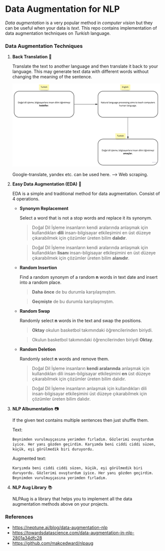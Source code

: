 # Data Augmentation for NLP
*Data augmentation* is a very popular method in *computer vision* but they can be useful when your data is *text*. This repo contains implementation of data augmentation techniques on *Turkish* language. 



### Data Augmentation Techniques

1. **Back Translation** :traffic_light:

   Translate the text to another language and then translate it back to your language. This may generate text data with different words without changing the meaning of the sentence.

   ![](./asset/figure1.jpg)

   Google-translate, yandex etc. can be used here. --> Web scraping.

   

2. **Easy Data Augmentation (EDA)** :tractor:

   EDA is a simple and traditional method for data augmentation. Consist of 4 operations.

   

   - **Synonym Replacement**

     Select a word that is not a stop words and replace it its synonym.

     > Doğal Dil İşleme insanların kendi aralarında anlaşmak için kullandıkları **dili** insan-bilgisayar etkileşimini en üst düzeye çıkarabilmek için çözümler üreten bilim **dalıdır**.

     > Doğal Dil İşleme insanların kendi aralarında anlaşmak için kullandıkları **lisanı** insan-bilgisayar etkileşimini en üst düzeye çıkarabilmek için çözümler üreten bilim **alanıdır**.

     

   - **Random Insertion**

     Find a random synonym of a random **n** words in text date and insert into a random place.

     > **Daha önce** de bu durumla karşılaşmıştım.
     
     > **Geçmişte** de bu durumla karşılaşmıştım.

     
     
   - **Random Swap**

     Randomly select **n** words in the text and swap the positions.

     > **Oktay** okulun basketbol takımındaki öğrencilerinden biriydi.
     
     > Okulun basketbol takımındaki öğrencilerinden biriydi **Oktay**.

     
     
   - **Random Deletion**

     Randomly select **n** words and remove them.

     > Doğal Dil İşleme insanların **kendi aralarında** anlaşmak için kullandıkları dili insan-bilgisayar etkileşimini **en** üst düzeye çıkarabilmek için çözümler üreten bilim dalıdır.
     
     > Doğal Dil İşleme insanların anlaşmak için kullandıkları dili insan-bilgisayar etkileşimini üst düzeye çıkarabilmek için çözümler üreten bilim dalıdır.

3. **NLP Albumentation** :camera:

   If the given text contains multiple sentences then just shuffle them.

   Text:

   ```
   Beynimden vurulmuşçasına yerimden fırladım. Gözlerimi ovuşturdum iyice. Her yanı gözden geçirdim. Karşımda beni ciddi ciddi süzen, küçük, eşi görülmedik biri duruyordu.
   ```

   Augmented text:

   ```
   Karşımda beni ciddi ciddi süzen, küçük, eşi görülmedik biri duruyordu. Gözlerimi ovuşturdum iyice. Her yanı gözden geçirdim. Beynimden vurulmuşçasına yerimden fırladım.
   ```

4. **NLP Aug Library** :books:

   NLPAug is a library that helps you to implement all the data augmentation methods above on your projects. 



### References

- https://neptune.ai/blog/data-augmentation-nlp
- https://towardsdatascience.com/data-augmentation-in-nlp-2801a34dfc28
- https://github.com/makcedward/nlpaug
